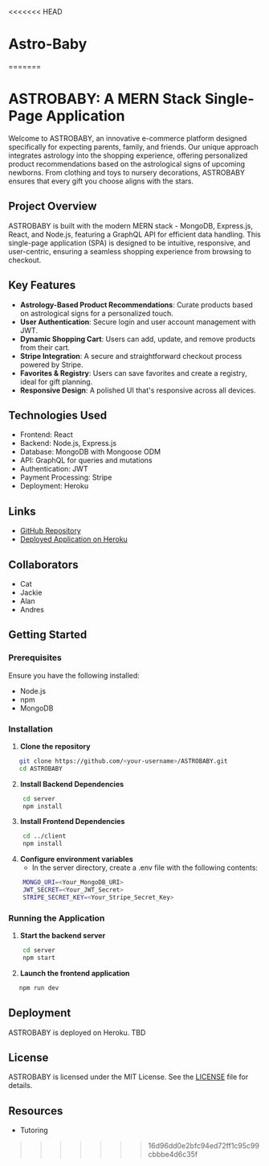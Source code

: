 <<<<<<< HEAD
# Astro-Baby
=======
# ASTROBABY: A MERN Stack Single-Page Application

Welcome to ASTROBABY, an innovative e-commerce platform designed specifically for expecting parents, family, and friends. Our unique approach integrates astrology into the shopping experience, offering personalized product recommendations based on the astrological signs of upcoming newborns. From clothing and toys to nursery decorations, ASTROBABY ensures that every gift you choose aligns with the stars.

## Project Overview

ASTROBABY is built with the modern MERN stack - MongoDB, Express.js, React, and Node.js, featuring a GraphQL API for efficient data handling. This single-page application (SPA) is designed to be intuitive, responsive, and user-centric, ensuring a seamless shopping experience from browsing to checkout.

## Key Features

-   **Astrology-Based Product Recommendations**: Curate products based on astrological signs for a personalized touch.
-   **User Authentication**: Secure login and user account management with JWT.
-   **Dynamic Shopping Cart**: Users can add, update, and remove products from their cart.
-   **Stripe Integration**: A secure and straightforward checkout process powered by Stripe.
-   **Favorites & Registry**: Users can save favorites and create a registry, ideal for gift planning.
-   **Responsive Design**: A polished UI that's responsive across all devices.

## Technologies Used

-   Frontend: React
-   Backend: Node.js, Express.js
-   Database: MongoDB with Mongoose ODM
-   API: GraphQL for queries and mutations
-   Authentication: JWT
-   Payment Processing: Stripe
-   Deployment: Heroku

## Links

-   [GitHub Repository](https://github.com/codingxcat/ASTROBABY)
-   [Deployed Application on Heroku](https://astrobaby.herokuapp.com/)

## Collaborators

-   Cat
-   Jackie
-   Alan
-   Andres

## Getting Started

### Prerequisites

Ensure you have the following installed:

-   Node.js
-   npm
-   MongoDB

### Installation

1. **Clone the repository**

```bash
   git clone https://github.com/<your-username>/ASTROBABY.git
   cd ASTROBABY
```

2. **Install Backend Dependencies**

```bash
    cd server
    npm install
```

3. **Install Frontend Dependencies**

```bash
    cd ../client
    npm install
```

4. **Configure environment variables**
    - In the server directory, create a .env file with the following contents:

```bash
    MONGO_URI=<Your_MongoDB_URI>
    JWT_SECRET=<Your_JWT_Secret>
    STRIPE_SECRET_KEY=<Your_Stripe_Secret_Key>
```

### Running the Application

1. **Start the backend server**

```bash
    cd server
    npm start
```

2. **Launch the frontend application**

```bash
   npm run dev
```

## Deployment

ASTROBABY is deployed on Heroku. TBD

## License

ASTROBABY is licensed under the MIT License. See the [LICENSE](LICENSE.md) file for details.

## Resources

-   Tutoring
>>>>>>> 16d96dd0e2bfc94ed72ff1c95c99cbbbe4d6c35f
